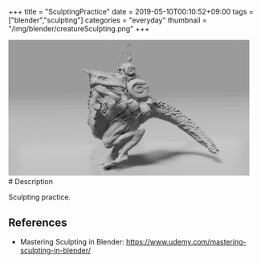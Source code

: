 +++
title = "SculptingPractice"
date = 2019-05-10T00:10:52+09:00
tags = ["blender","sculpting"]
categories = "everyday"
thumbnail = "/img/blender/creatureSculpting.png"
+++

<div class="image">
<img src="/img/blender/creatureSculpting.png" style="max-width: 480px;">
</div>

<div class="description">
# Description

Sculpting practice.

## References

- Mastering Sculpting in Blender: https://www.udemy.com/mastering-sculpting-in-blender/